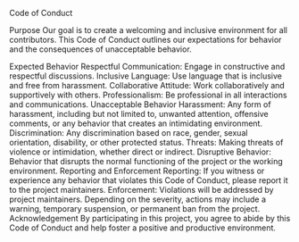 Code of Conduct

Purpose
Our goal is to create a welcoming and inclusive environment for all contributors. This Code of Conduct outlines our expectations for behavior and the consequences of unacceptable behavior.

Expected Behavior
Respectful Communication: Engage in constructive and respectful discussions.
Inclusive Language: Use language that is inclusive and free from harassment.
Collaborative Attitude: Work collaboratively and supportively with others.
Professionalism: Be professional in all interactions and communications.
Unacceptable Behavior
Harassment: Any form of harassment, including but not limited to, unwanted attention, offensive comments, or any behavior that creates an intimidating environment.
Discrimination: Any discrimination based on race, gender, sexual orientation, disability, or other protected status.
Threats: Making threats of violence or intimidation, whether direct or indirect.
Disruptive Behavior: Behavior that disrupts the normal functioning of the project or the working environment.
Reporting and Enforcement
Reporting: If you witness or experience any behavior that violates this Code of Conduct, please report it to the project maintainers.
Enforcement: Violations will be addressed by project maintainers. Depending on the severity, actions may include a warning, temporary suspension, or permanent ban from the project.
Acknowledgement
By participating in this project, you agree to abide by this Code of Conduct and help foster a positive and productive environment.
